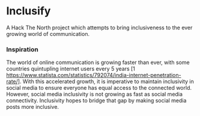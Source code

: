 # Inclusify
A Hack The North project which attempts to bring inclusiveness to the ever growing world of communication.

### Inspiration
The world of online communication is growing faster than ever, with some countries quintupling internet users every 5 years [1 https://www.statista.com/statistics/792074/india-internet-penetration-rate/]. With this accelerated growth, it is imperative to maintain inclusivity in social media to ensure everyone has equal access to the connected world. However, social media inclusivity is not growing as fast as social media connectivity. Inclusivity hopes to bridge that gap by making social media posts more inclusive.


